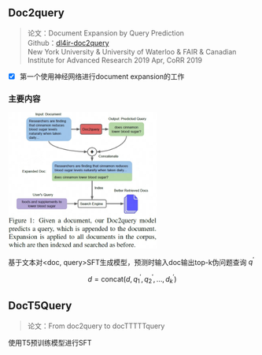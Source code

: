## Doc2query
> 论文：Document Expansion by Query Prediction  
> Github：[dl4ir-doc2query](https://github.com/nyu-dl/dl4ir-doc2query)  
> New York University & University of Waterloo & FAIR & Canadian Institute for Advanced Research 2019 Apr, CoRR 2019  

- [x] 第一个使用神经网络进行document expansion的工作

### 主要内容
<div class="one-image-container">
    <img src="image/doc2query_illustration.png" style="width: 60%;">
    <!-- <p>LoRA在Attention各部分权重上的消融实验效果</p> -->
    <!-- <figcaption>这是图片的标题或描述。</figcaption> -->
</div>

基于文本对<doc, query>SFT生成模型，预测时输入doc输出top-k伪问题查询 $q^{'}$

$$
d = \text{concat}(d, q^{'}_1, q^{'}_2, \dots, d^{'}_k)
$$

## DocT5Query
> 论文：From doc2query to docTTTTTquery  
 
使用T5预训练模型进行SFT